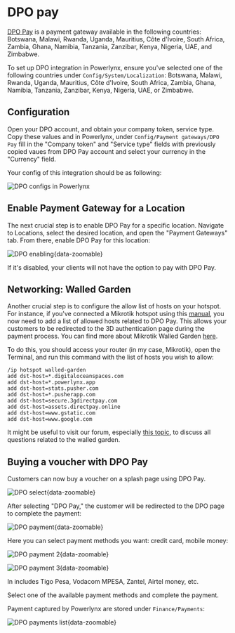 # DPO pay

[DPO Pay](https://dpogroup.com/) is a payment gateway available in the following countries: Botswana, Malawi, Rwanda, Uganda, Mauritius, Côte d'Ivoire, South Africa, Zambia, Ghana, Namibia, Tanzania, Zanzibar, Kenya, Nigeria, UAE, and Zimbabwe.

To set up DPO integration in Powerlynx, ensure you've selected one of the following countries under `Config/System/Localization`: Botswana, Malawi, Rwanda, Uganda, Mauritius, Côte d'Ivoire, South Africa, Zambia, Ghana, Namibia, Tanzania, Zanzibar, Kenya, Nigeria, UAE, or Zimbabwe.

## Configuration

Open your DPO account, and obtain your company token, service type. Copy these values and in Powerlynx, under `Config/Payment gateways/DPO Pay` fill in the "Company token" and "Service type" fields with previously copied vaues from DPO Pay account and select your currency in the "Currency" field.

Your config of this integration should be as following:

![DPO configs in Powerlynx](images/dpo_configs.png)

## Enable Payment Gateway for a Location

The next crucial step is to enable DPO Pay for a specific location. Navigate to Locations, select the desired location, and open the "Payment Gateways" tab. From there, enable DPO Pay for this location:

![DPO enabling](images/dpo_enabled_for_location.png){data-zoomable}

If it's disabled, your clients will not have the option to pay with DPO Pay.

## Networking: Walled Garden

Another crucial step is to configure the allow list of hosts on your hotspot. For instance, if you've connected a Mikrotik hotspot using this [manual](https://docs.powerlynx.app/networking/mikrotik.html), you now need to add a list of allowed hosts related to DPO Pay. This allows your customers to be redirected to the 3D authentication page during the payment process. You can find more about Mikrotik Walled Garden [here](https://wiki.mikrotik.com/wiki/Manual:IP/Hotspot/Walled_Garden).

To do this, you should access your router (in my case, Mikrotik), open the Terminal, and run this command with the list of hosts you wish to allow:

```
/ip hotspot walled-garden
add dst-host=*.digitaloceanspaces.com
add dst-host=*.powerlynx.app
add dst-host=stats.pusher.com
add dst-host=*.pusherapp.com
add dst-host=secure.3gdirectpay.com
add dst-host=assets.directpay.online
add dst-host=www.gstatic.com
add dst-host=www.google.com
```
It might be useful to visit our forum, especially [this topic](https://forum.powerlynx.app/t/mikrotik-walled-garden/19), to discuss all questions related to the walled garden.

## Buying a voucher with DPO Pay

Customers can now buy a voucher on a splash page using DPO Pay.

![DPO select](images/pay_with_dpo.png#mediumsize){data-zoomable}

After selecting "DPO Pay," the customer will be redirected to the DPO page to complete the payment:

![DPO payment](images/dpo_page_1.png#mediumsize){data-zoomable}

Here you can select payment methods you want: credit card, mobile money:

![DPO payment 2](images/dpo_page_2.png#mediumsize){data-zoomable}

![DPO payment 3](images/dpo_page_3.png#mediumsize){data-zoomable}

In includes Tigo Pesa, Vodacom MPESA, Zantel, Airtel money, etc.

Select one of the available payment methods and complete the payment.

Payment captured by Powerlynx are stored under `Finance/Payments`:

![DPO payments list](images/dpo_payment_in_powerlynx.png){data-zoomable}